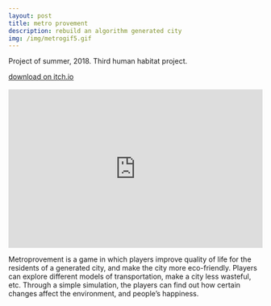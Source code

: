 ```yaml
---
layout: post
title: metro provement
description: rebuild an algorithm generated city
img: /img/metrogif5.gif
---
```


Project of summer, 2018. Third human habitat project.

<a href="https://melissaran.itch.io/metroprovement">
<span class="biglink">
    download on itch.io
</span>
</a>

<div class="img_row">
	<img class="col one" src="{{ site.baseurl }}/img/metrogif4.gif" alt="" title="screenshot"/>
	<img class="col one" src="{{ site.baseurl }}/img/metrogif5.gif" alt="" title="screenshot"/>
	<img class="col one" src="{{ site.baseurl }}/img/metrogif7.gif" alt="" title="screenshot"/>
</div>
<iframe width="100%" height="315" src="https://www.youtube.com/embed/YJCNKWUNREg" frameborder="0" allow="accelerometer; autoplay; encrypted-media; gyroscope; picture-in-picture" allowfullscreen></iframe>

Metroprovement is a game in which players improve quality of life for the residents of a generated city, and make the city more eco-friendly. Players can explore different models of transportation, make a city less wasteful, etc. Through a simple simulation, the players can find out how certain changes affect the environment, and people’s happiness.

<div class="img_row">
	<img class="col three" src="{{ site.baseurl }}/img/monoscreenshot1.png" alt="" title="screenshot"/>
</div>
<div class="img_row">
	<img class="col three" src="{{ site.baseurl }}/img/monoscreenshot2.png" alt="" title="screenshot"/>
</div>
<div class="img_row">
	<img class="col three" src="{{ site.baseurl }}/img/monoscreenshot3.png" alt="" title="screenshot"/>
</div>
<div class="img_row">
	<img class="col three" src="{{ site.baseurl }}/img/monoscreenshot5.png" alt="" title="screenshot"/>
</div>
